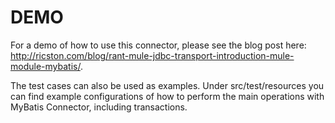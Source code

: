 DEMO
=======

For a demo of how to use this connector, please see the blog post here: http://ricston.com/blog/rant-mule-jdbc-transport-introduction-mule-module-mybatis/.

The test cases can also be used as examples. Under src/test/resources you can find example configurations of how to perform the main operations with MyBatis Connector, including transactions.